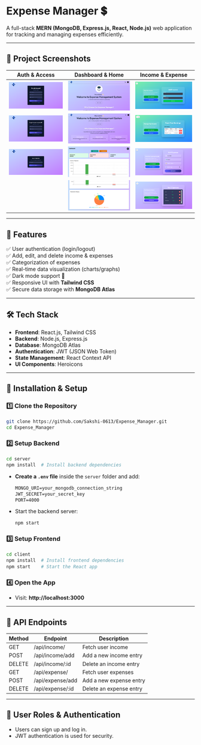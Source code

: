 # **Expense Manager** 💲
A full-stack **MERN (MongoDB, Express.js, React, Node.js)** web application for tracking and managing expenses efficiently.  

---

## **📸 Project Screenshots**

| Auth & Access | Dashboard & Home | Income & Expense |
|---------------|------------------|------------------|
| ![Create Account](./screenshots/create_account.png) | ![Home](./screenshots/home.png) | ![Add Income](./screenshots/add_income.png) |
| ![Login Page](./screenshots/login.png) | ![Home 2](./screenshots/home2.png) | ![Show Income](./screenshots/show_income.png) |
| ![Reset Password](./screenshots/reset_pass.png) | ![Dashboard 1](./screenshots/dashboard1.png) | ![Add Expense](./screenshots/add_expense.png) |
|  | ![Dashboard 2](./screenshots/dashboard2.png) | ![Show Expense](./screenshots/show_expense.png) |

---

## **📌 Features**  
✅ User authentication (login/logout)  
✅ Add, edit, and delete income & expenses  
✅ Categorization of expenses  
✅ Real-time data visualization (charts/graphs)  
✅ Dark mode support 🌙  
✅ Responsive UI with **Tailwind CSS**  
✅ Secure data storage with **MongoDB Atlas**  

---

## **🛠 Tech Stack**  
- **Frontend**: React.js, Tailwind CSS  
- **Backend**: Node.js, Express.js  
- **Database**: MongoDB Atlas  
- **Authentication**: JWT (JSON Web Token)  
- **State Management**: React Context API  
- **UI Components**: Heroicons  

---

## **🚀 Installation & Setup**  

### **1️⃣ Clone the Repository**  
```sh
git clone https://github.com/Sakshi-0613/Expense_Manager.git
cd Expense_Manager
```

### **2️⃣ Setup Backend**  
```sh
cd server
npm install  # Install backend dependencies
```
- **Create a `.env` file** inside the `server` folder and add:  
  ```env
  MONGO_URI=your_mongodb_connection_string
  JWT_SECRET=your_secret_key
  PORT=4000
  ```
- Start the backend server:  
  ```sh
  npm start
  ```

### **3️⃣ Setup Frontend**  
```sh
cd client
npm install  # Install frontend dependencies
npm start    # Start the React app
```

### **4️⃣ Open the App**  
- Visit: **http://localhost:3000**  

---

## **📄 API Endpoints**  
| Method | Endpoint          | Description            |
|--------|------------------|------------------------|
| GET    | /api/income/     | Fetch user income     |
| POST   | /api/income/add  | Add a new income entry |
| DELETE | /api/income/:id  | Delete an income entry |
| GET    | /api/expense/    | Fetch user expenses   |
| POST   | /api/expense/add | Add a new expense entry |
| DELETE | /api/expense/:id | Delete an expense entry |

---

## **👤 User Roles & Authentication**  
- Users can sign up and log in.  
- JWT authentication is used for security.  
